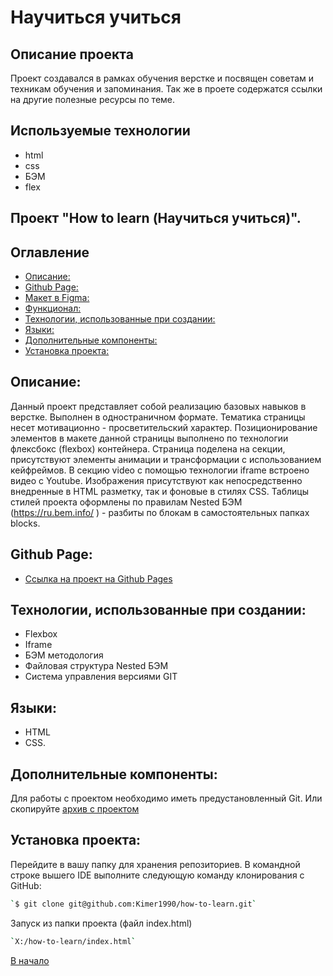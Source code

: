 # Научиться учиться

## Описание проекта

Проект создавался в рамках обучения верстке и посвящен советам и техникам обучения и запоминания. Так же в проете содержатся ссылки на другие полезные ресурсы по теме.

## Используемые технологии

- html
- css
- БЭМ
- flex

## Проект "How to learn (Научиться учиться)".

## Оглавление

- [Описание:](#description)
- [Github Page:](#github)
- [Макет в Figma:](#figma)
- [Функционал:](#func)
- [Технологии, использованные при создании:](#tech)
- [Языки:](#lang)
- [Дополнительные компоненты:](#add)
- [Установка проекта:](#install)

## <a id="description" />Описание:

Данный проект представляет собой реализацию базовых навыков в верстке. Выполнен в одностраничном формате. Тематика страницы несет мотивационно - просветительский характер.
Позиционирование элементов в макете данной страницы выполнено по технологии флексбокс (flexbox) контейнера.
Страница поделена на секции, присутствуют элементы анимации и трансформации с использованием кейфреймов.
В секцию video c помощью технологии iframe встроено видео с Youtube.
Изображения присутствуют как непосредственно внедренные в HTML разметку, так и фоновые в стилях CSS.
Таблицы стилей проекта оформлены по правилам Nested БЭМ (https://ru.bem.info/ ) - разбиты по блокам в самостоятельных папках blocks.

## <a id="github" />Github Page:

- [Ссылка на проект на Github Pages](https://kimer1990.github.io/how-to-learn/index.html)

## <a id="tech" />Технологии, использованные при создании:

- Flexbox
- Iframe
- БЭМ методология
- Файловая структура Nested БЭМ
- Система управления версиями GIT

## <a id="lang" />Языки:

- HTML
- CSS.

## <a id="add" />Дополнительные компоненты:

Для работы с проектом необходимо иметь предустановленный Git. Или скопируйте [архив с проектом](https://github.com/isvakulenko/how-to-learn/archive/refs/heads/main.zip)

## <a id="install" />Установка проекта:

Перейдите в вашу папку для хранения репозиториев. В командной строке вышего IDE выполните следующую команду клонирования с GitHub:

```sh
`$ git clone git@github.com:Kimer1990/how-to-learn.git`
```

Запуск из папки проекта (файл index.html)

```sh
`X:/how-to-learn/index.html`
```

[В начало](#top)
